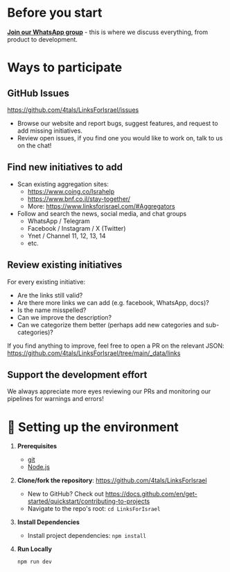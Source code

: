 # Before you start

[**Join our WhatsApp group**](https://chat.whatsapp.com/JjD8eijWfDXD10QbM2VyaX) - this is where we discuss everything, from product to development.

# Ways to participate

## GitHub Issues

<https://github.com/4tals/LinksForIsrael/issues>

- Browse our website and report bugs, suggest features, and request to add missing initiatives.
- Review open issues, if you find one you would like to work on, talk to us on the chat!

## Find new initiatives to add

- Scan existing aggregation sites:
  - <https://www.coing.co/Israhelp>
  - <https://www.bnf.co.il/stay-together/>
  - More: <https://www.linksforisrael.com/#Aggregators>
- Follow and search the news, social media, and chat groups
  - WhatsApp / Telegram
  - Facebook / Instagram / X (Twitter)
  - Ynet / Channel 11, 12, 13, 14
  - etc.

## Review existing initiatives

For every existing initiative:

- Are the links still valid?
- Are there more links we can add (e.g. facebook, WhatsApp, docs)?
- Is the name misspelled?
- Can we improve the description?
- Can we categorize them better (perhaps add new categories and sub-categories)?

If you find anything to improve, feel free to open a PR on the relevant JSON: <https://github.com/4tals/LinksForIsrael/tree/main/_data/links>

## Support the development effort

We always appreciate more eyes reviewing our PRs and monitoring our pipelines for warnings and errors!

# 🚀 Setting up the environment

1. **Prerequisites**

   - [git](https://git-scm.com/book/en/v2/Getting-Started-Installing-Git)
   - [Node.js](https://nodejs.org/en/download/)

2. **Clone/fork the repository**: <https://github.com/4tals/LinksForIsrael>

   - New to GitHub? Check out <https://docs.github.com/en/get-started/quickstart/contributing-to-projects>
   - Navigate to the repo's root: `cd LinksForIsrael`

3. **Install Dependencies**

   - Install project dependencies: `npm install`

4. **Run Locally**

   ```bash
   npm run dev
   ```
